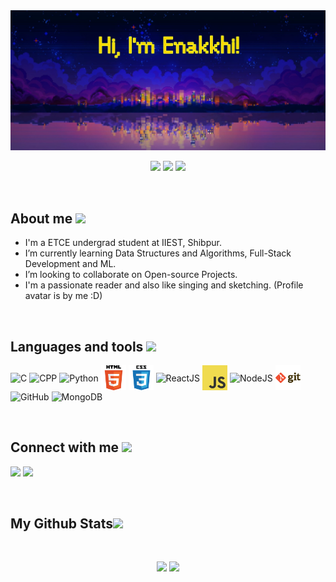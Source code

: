 <img src="https://github.com/ena-04/ena-04/blob/main/images/github%20readme.jpg" />

<p align="center">
 
 
 <img src="https://komarev.com/ghpvc/?username=ena-04&color=brightgreen"/>
 <img src="https://badges.pufler.dev/repos/ena-04"/>
 <img src="https://badges.pufler.dev/commits/monthly/ena-04" />

</p>

<br>

<h2 align="left">About me <img src="https://media.giphy.com/media/Qp8JVw4n37No6spF3s/giphy.gif" width="50"></h2>


- I'm a ETCE undergrad student at IIEST, Shibpur.
- I’m currently learning Data Structures and Algorithms, Full-Stack Development and ML.
- I’m looking to collaborate on Open-source Projects.
- I'm a passionate reader and also like singing and sketching. (Profile avatar is by me :D)

<br>

<h2 align="left">Languages and tools <img src="https://github.com/ritik307/ritik307/blob/main/images/laptop.gif" width="50"></h2>

<p align="left">

   
<img align="center" alt="C" width="40px" src="https://img.icons8.com/color/48/000000/c-programming.png" />
<img align="center" alt="CPP" width="40px" src="https://img.icons8.com/color/48/000000/c-plus-plus-logo.png" />
<img align="center" alt="Python" width="40px" src="https://img.icons8.com/color/48/000000/python--v1.png" />
<img align="center" alt="HTML5" width="40px" src="https://raw.githubusercontent.com/github/explore/80688e429a7d4ef2fca1e82350fe8e3517d3494d/topics/html/html.png" />
<img align="center" alt="CSS3" width="40px" src="https://raw.githubusercontent.com/github/explore/80688e429a7d4ef2fca1e82350fe8e3517d3494d/topics/css/css.png" />
<img align="center" alt="ReactJS" width="40px" src="https://img.icons8.com/officel/80/000000/react.png" />
<img align="center" alt="JavaScript" width="40px" src="https://raw.githubusercontent.com/github/explore/80688e429a7d4ef2fca1e82350fe8e3517d3494d/topics/javascript/javascript.png" />
<img align="center" alt="NodeJS" width="40px" src="https://img.icons8.com/fluency/48/000000/node-js.png" />
<img align="center" alt="Git" width="40px" src="https://raw.githubusercontent.com/github/explore/80688e429a7d4ef2fca1e82350fe8e3517d3494d/topics/git/git.png" />
<img align="center" alt="GitHub" width="40px" src="https://img.icons8.com/windows/32/ffffff/github.png" />
<img align="center" alt="MongoDB" width="40px" src="https://cdn.icon-icons.com/icons2/2415/PNG/512/mongodb_original_logo_icon_146424.png" />

</p>

<br>

<h2 align="left">Connect with me <img src="https://media0.giphy.com/media/jqNPzdTTxQfOgOqpO4/source.gif" width="50"></h2>

<p align="left">

<a href="mailto: sahaenakkhi@gmail.com" target="_blank"><img src="https://img.shields.io/badge/Gmail-D14836?style=for-the-badge&logo=gmail&logoColor=white" target="_blank"></a>
<a href="https://www.linkedin.com/in/enakkhi-saha-003063225" target="_blank"><img src="https://img.shields.io/badge/-LinkedIn-%230077B5?style=for-the-badge&logo=linkedin&logoColor=white" target="_blank"></a>

</p>
<br>


<h2 align="left">My Github Stats<img src="https://media.giphy.com/media/VgCDAzcKvsR6OM0uWg/giphy.gif" width="50"></h2>
 
<br>
<p align="center">
 <img src="https://github-readme-stats.vercel.app/api?username=ena-04&show_icons=true&theme=merko" width="400">
 <img src="https://github-readme-streak-stats.herokuapp.com/?user=ena-04&theme=dark" width="400">
</p>



